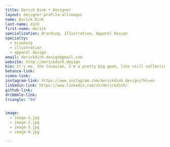 ```yaml
---
title: Derick Dinh • Designer
layout: designer-profile-allimages
name: Derick Dinh
last-name: dinh
first-name: derick
specialization: Branding, Illustration, Apparel Design
specialty:
  - branding
  - illustration
  - apparel design
email: derickdinh.design@gmail.com
website: http://derickdinh.design
bio: It's me, the Canasian, I'm a pretty big geek, like still collecting figures at 20 kind of geek. A huge part of my life and creative outlook stem from video game culture. I love to stream both video games and design work all on twitch.tv
behance-link:
vimeo-link:
instagram-link: https://www.instagram.com/derickdinh.design/?hl=en
linkedin-link: https://www.linkedin.com/in/derickdinh/
github-link:
dribbble-link:
triangle: "04"


image:
  - image-1.jpg
  - image-2.jpg
  - image-3.jpg
  - image-4.jpg

---
```

